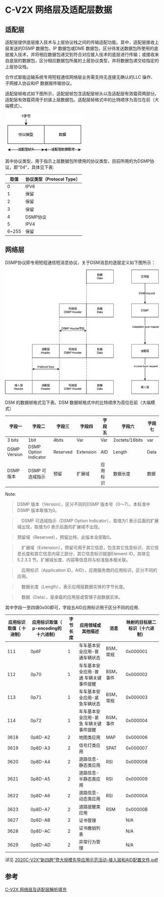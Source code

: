 # C-V2X 网络层及适配层数据

## 适配层

适配层提供底层接入技术与上层协议栈之间的传输适配功能。其中，适配层接收上层发送的DSMP 数据包、IP 数据包或DME 数据包，区分待发送数据包所使用的底层接入技术，并将相应数据包递交到符合对应接入技术的底层进行传输；或接收来自底层的数据包，区分相应数据包所属的上层协议类型，并将数据包递交给指定的上层协议栈。

合作式智能运输系统专用短程通信网络层业务需支持无连接无确认的LLC 操作、子网接入协议和IP 数据报传输协议。

适配层帧格式如下图所示，适配层帧包含适配层帧头以及适配层有效载荷两部分。适配层有效载荷用于封装上层数据包。适配层帧格式中的比特顺序为高位在前（大端模式）。

![](img/adaptive_protocol.png)

其中协议类型，用于指示上层数据包所使用的协议类型，目前所用的为DSMP协议，即“04”，具体见下表:

| 取值  | 协议类型（Protocol Type） |
| ----- | ------------------------- |
| 0     | IPV6                      |
| 1     | 保留                      |
| 2     | 保留                      |
| 3     | 保留                      |
| 4     | DSMP协议                  |
| 5     | IPV4                      |
| 6~255 | 保留                      |

## 网络层

DSMP协议即专用短程通信短消息协议，关于DSM消息的逐层定义如下图所示：

![](img/DSMP.png)

DSM 的数据帧格式见下表。DSM 数据帧格式中的比特顺序为高位在前（大端模式）

| 字段一             | 字段二                | 字段三   | 字段四    | 字段五   | 字段六         | 字段七 |
| ------------------ | --------------------- | -------- | --------- | -------- | -------------- | ------ |
| 3             bits | 1bit                  | 4bits    | Var       | Var      | 2octets/16bits | var    |
| DSMP Version       | DSMP Option Indicator | Reserved | Extension | AID      | Length         | Data   |
| DSMP 版本          | DSMP 可选域指示       | 预留     | 扩展域    | 应用标识 | 数据长度       | 数据   |

Note:

> DSMP 版本（Version），区分不同的DSMP 版本号（0～7）。本标准中DSMP 版本取值为0。

> DSMP 可选域指示（DSMP Option Indicator），取值为1 表示后面的扩展域出现，取值为0 表示后面的扩展域不出现。

> 预留域（Reserved），预留比特，此版本全部取0。

> 扩展域（Extension），预留可用于其它信息，包含其它信息标识、其它信息长度和其它信息内容三部分，其它信息标识就是Element ID，具体见5.2.3.3 节。扩展域长度、内容等信息将与标准版本相关联。

> 应用标识（Application ID，AID），应用服务商的应用标识，区分不同的应用。

> 数据长度（Length），表示应用层数据实体的字节长度。

> 数据（Data），是承载的应用层或管理子层数据实体。


其中字段一至四填0x00即可，字段五AID应用标识用于区分不同的应用.

| 应用标识取值（ 十进制） | 应用标识取值（ p-encoding的十六进制） | 字节长度 | 应用领域或其他描述                     | 消息      | 映射的目标层二标识（十六进制） |
| ----------------------- | ------------------------------------- | -------- | -------------------------------------- | --------- | ------------------------------ |
| 111                     | 0p6F                                  | 1        | 车车基本安全应用-普通车辆状态          | BSM，常规 | 0x000001                       |
| 112                     | 0p70                                  | 1        | 车车基本安全应用-普通 车辆关键事件提醒 | BSM，事件 | 0x000002                       |
| 113                     | 0p71                                  | 1        | 车车基本安全应用-紧急车辆状态          | BSM，常规 | 0x000003                       |
| 114                     | 0p72                                  | 1        | 车车基本安全应用-紧急 车辆关键事件提醒 | BSM，事件 | 0x000004                       |
| 3618                    | 0p8D-A2                               | 2        | 地图类应用                             | MAP       | 0x000006                       |
| 3619                    | 0p8D-A3                               | 2        | 信号灯类应用                           | SPAT      | 0x000007                       |
| 3620                    | 0p8D-A4                               | 2        | 道路信息-静态类应用                    | RSI       | 0x000008                       |
| 3621                    | 0p8D-A5                               | 2        | 道路信息-半静态类应用                  | RSI       | 0x000009                       |
| 3622                    | 0p8D-A6                               | 2        | 道路信息-动态类应用                    | RSI       | 0x00000A                       |
| 3623                    | 0p8D-A7                               | 2        | 道路提醒类应用                         | RSM       | 0x00000B                       |
| 3627                    | 0p8D-AB                               | 2        | 证书管理                               |           | N/A                            |
| 3628                    | 0p8D-AC                               | 2        | 证书撤销列表                           |           | N/A                            |
| 3629                    | 0p8D-AD                               | 2        | 异常行为管理                           |           | N/A                            |

详见 [2020C-V2X“新四跨”暨大规模先导应用示范活动-接入层和AID配置文件.pdf](attachments/2020C-V2X“新四跨”暨大规模先导应用示范活动-接入层和AID配置文件.pdf)

## 参考

[C-V2X 网络层及适配层解析填充](https://blog.csdn.net/qq_35308053/article/details/115091699)